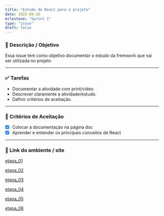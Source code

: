 ```yaml
---
title: "Estudo de React para o projeto"
date: 2025-09-26
milestone: "Sprint 1"
type: "issue"
draft: false
---
```


### 📝 Descrição / Objetivo  
Essa issue tem como objetivo documentar o estudo da fremwork que vai ser utilizada no projeto   

---

### ✅ Tarefas  
- Documentar a atividade com print/vídeo.  
- Descrever claramente a atividade/estudo.  
- Definir critérios de aceitação.  

---

### 📌 Critérios de Aceitação  
- [x] Colocar a documentação na página doc  
- [x] Aprender e entender os principais conceitos de React 

---

### 🔗 Link do ambiente / site  

[etapa_01](https://github.com/unb-mds/2025-2-Squad-10/blob/main/doc/frontend/react/Etapa1-Fundamentos_React.md)

[etapa_02](https://github.com/unb-mds/2025-2-Squad-10/blob/main/doc/frontend/react/Etapa2-React_comunicacao.md)

[etapa_03](https://github.com/unb-mds/2025-2-Squad-10/blob/main/doc/frontend/react/Etapa3-Renderizacao.md)

[etapa_04](https://github.com/unb-mds/2025-2-Squad-10/blob/main/doc/frontend/react/Etapa4-Hooks_essenciais.md)

[etapa_05](https://github.com/unb-mds/2025-2-Squad-10/blob/main/doc/frontend/react/Etapa5-Estrutura_app.md)

[etapa_06](https://github.com/unb-mds/2025-2-Squad-10/blob/main/doc/frontend/react/Etapa6-Organizacao_boas_praticas.md)



